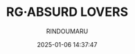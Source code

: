 ---
title: "RG·ABSURD LOVERS"
type: "manga"
layout: "single"
resources:
  - src: "**.jpg"
author: RINDOUMARU
translation: "@祀_沉迷暗表不能自拔"
typesetting: "@狼千月"
date: 2025-01-06 14:37:47
showWordCount: false
---